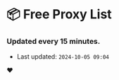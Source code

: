 # :package: Free Proxy List
### Updated every 15 minutes.

- Last updated: `2024-10-05 09:04`

:heart:
